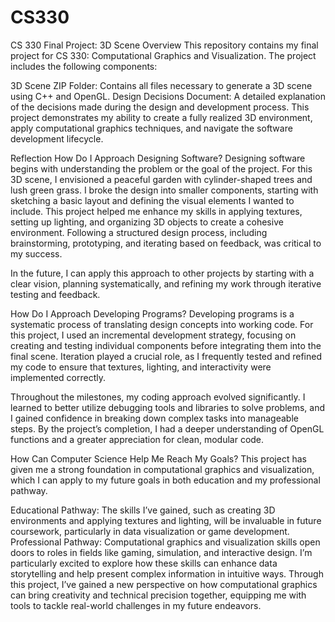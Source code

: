 # CS330
CS 330 Final Project: 3D Scene
Overview
This repository contains my final project for CS 330: Computational Graphics and Visualization. The project includes the following components:

3D Scene ZIP Folder: Contains all files necessary to generate a 3D scene using C++ and OpenGL.
Design Decisions Document: A detailed explanation of the decisions made during the design and development process.
This project demonstrates my ability to create a fully realized 3D environment, apply computational graphics techniques, and navigate the software development lifecycle.

Reflection
How Do I Approach Designing Software?
Designing software begins with understanding the problem or the goal of the project. For this 3D scene, I envisioned a peaceful garden with cylinder-shaped trees and lush green grass. I broke the design into smaller components, starting with sketching a basic layout and defining the visual elements I wanted to include. This project helped me enhance my skills in applying textures, setting up lighting, and organizing 3D objects to create a cohesive environment. Following a structured design process, including brainstorming, prototyping, and iterating based on feedback, was critical to my success.

In the future, I can apply this approach to other projects by starting with a clear vision, planning systematically, and refining my work through iterative testing and feedback.

How Do I Approach Developing Programs?
Developing programs is a systematic process of translating design concepts into working code. For this project, I used an incremental development strategy, focusing on creating and testing individual components before integrating them into the final scene. Iteration played a crucial role, as I frequently tested and refined my code to ensure that textures, lighting, and interactivity were implemented correctly.

Throughout the milestones, my coding approach evolved significantly. I learned to better utilize debugging tools and libraries to solve problems, and I gained confidence in breaking down complex tasks into manageable steps. By the project’s completion, I had a deeper understanding of OpenGL functions and a greater appreciation for clean, modular code.

How Can Computer Science Help Me Reach My Goals?
This project has given me a strong foundation in computational graphics and visualization, which I can apply to my future goals in both education and my professional pathway.

Educational Pathway: The skills I’ve gained, such as creating 3D environments and applying textures and lighting, will be invaluable in future coursework, particularly in data visualization or game development.
Professional Pathway: Computational graphics and visualization skills open doors to roles in fields like gaming, simulation, and interactive design. I’m particularly excited to explore how these skills can enhance data storytelling and help present complex information in intuitive ways.
Through this project, I’ve gained a new perspective on how computational graphics can bring creativity and technical precision together, equipping me with tools to tackle real-world challenges in my future endeavors.

